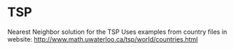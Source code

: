 # TSP
Nearest Neighbor solution for the TSP 
Uses examples from country files in website: http://www.math.uwaterloo.ca/tsp/world/countries.html
